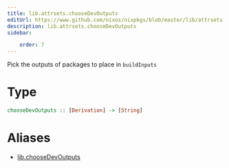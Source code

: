 ```yaml
---
title: lib.attrsets.chooseDevOutputs
editUrl: https://www.github.com/nixos/nixpkgs/blob/master/lib/attrsets.nix#L1273C5
description: lib.attrsets.chooseDevOutputs
sidebar:

    order: 7
---
```


Pick the outputs of packages to place in `buildInputs`

# Type

```haskell
chooseDevOutputs :: [Derivation] -> [String]
```


# Aliases

- [lib.chooseDevOutputs](./reference/lib/lib-chooseDevOutputs)


